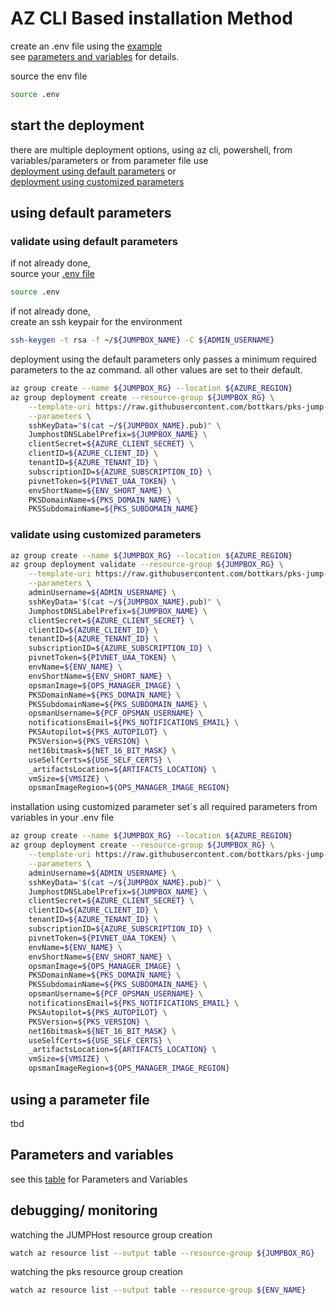 # AZ CLI Based installation Method

create an .env file using the [example](.env.example)  
see [parameters and variables](#parameters-and-variables) for details.  

source the env file  
```bash
source .env
```

## start the deployment

there are multiple deployment options, using az cli, powershell, from variables/parameters or from parameter file
use  
[deployment using default parameters](#using-default-parameters)
or  
[deployment using customized parameters](#using-customized-parameters)  

## using default parameters

### validate using default parameters

if not already done,  
source your [.env file](.env.example)

```bash
source .env
```

if not already done,  
create an ssh keypair for the environment  

```bash
ssh-keygen -t rsa -f ~/${JUMPBOX_NAME} -C ${ADMIN_USERNAME}
```

deployment using the default parameters only passes a minimum required parameters to the az command. all other values are set to their default.

```bash
az group create --name ${JUMPBOX_RG} --location ${AZURE_REGION}
az group deployment create --resource-group ${JUMPBOX_RG} \
    --template-uri https://raw.githubusercontent.com/bottkars/pks-jump-azure/${BRANCH}/azuredeploy.json \
    --parameters \
    sshKeyData="$(cat ~/${JUMPBOX_NAME}.pub)" \
    JumphostDNSLabelPrefix=${JUMPBOX_NAME} \
    clientSecret=${AZURE_CLIENT_SECRET} \
    clientID=${AZURE_CLIENT_ID} \
    tenantID=${AZURE_TENANT_ID} \
    subscriptionID=${AZURE_SUBSCRIPTION_ID} \
    pivnetToken=${PIVNET_UAA_TOKEN} \
    envShortName=${ENV_SHORT_NAME} \
    PKSDomainName=${PKS_DOMAIN_NAME} \
    PKSSubdomainName=${PKS_SUBDOMAIN_NAME}
```

### validate using customized parameters

```bash
az group create --name ${JUMPBOX_RG} --location ${AZURE_REGION}
az group deployment validate --resource-group ${JUMPBOX_RG} \
    --template-uri https://raw.githubusercontent.com/bottkars/pks-jump-azure/$BRANCH/azuredeploy.json \
    --parameters \
    adminUsername=${ADMIN_USERNAME} \
    sshKeyData="$(cat ~/${JUMPBOX_NAME}.pub)" \
    JumphostDNSLabelPrefix=${JUMPBOX_NAME} \
    clientSecret=${AZURE_CLIENT_SECRET} \
    clientID=${AZURE_CLIENT_ID} \
    tenantID=${AZURE_TENANT_ID} \
    subscriptionID=${AZURE_SUBSCRIPTION_ID} \
    pivnetToken=${PIVNET_UAA_TOKEN} \
    envName=${ENV_NAME} \
    envShortName=${ENV_SHORT_NAME} \
    opsmanImage=${OPS_MANAGER_IMAGE} \
    PKSDomainName=${PKS_DOMAIN_NAME} \
    PKSSubdomainName=${PKS_SUBDOMAIN_NAME} \
    opsmanUsername=${PCF_OPSMAN_USERNAME} \
    notificationsEmail=${PKS_NOTIFICATIONS_EMAIL} \
    PKSAutopilot=${PKS_AUTOPILOT} \
    PKSVersion=${PKS_VERSION} \
    net16bitmask=${NET_16_BIT_MASK} \
    useSelfCerts=${USE_SELF_CERTS} \
    _artifactsLocation=${ARTIFACTS_LOCATION} \
    vmSize=${VMSIZE} \
    opsmanImageRegion=${OPS_MANAGER_IMAGE_REGION}
```

installation using customized parameter set´s all required parameters from variables in your .env file

```bash
az group create --name ${JUMPBOX_RG} --location ${AZURE_REGION}
az group deployment create --resource-group ${JUMPBOX_RG} \
    --template-uri https://raw.githubusercontent.com/bottkars/pks-jump-azure/$BRANCH/azuredeploy.json \
    --parameters \
    adminUsername=${ADMIN_USERNAME} \
    sshKeyData="$(cat ~/${JUMPBOX_NAME}.pub)" \
    JumphostDNSLabelPrefix=${JUMPBOX_NAME} \
    clientSecret=${AZURE_CLIENT_SECRET} \
    clientID=${AZURE_CLIENT_ID} \
    tenantID=${AZURE_TENANT_ID} \
    subscriptionID=${AZURE_SUBSCRIPTION_ID} \
    pivnetToken=${PIVNET_UAA_TOKEN} \
    envName=${ENV_NAME} \
    envShortName=${ENV_SHORT_NAME} \
    opsmanImage=${OPS_MANAGER_IMAGE} \
    PKSDomainName=${PKS_DOMAIN_NAME} \
    PKSSubdomainName=${PKS_SUBDOMAIN_NAME} \
    opsmanUsername=${PCF_OPSMAN_USERNAME} \
    notificationsEmail=${PKS_NOTIFICATIONS_EMAIL} \
    PKSAutopilot=${PKS_AUTOPILOT} \
    PKSVersion=${PKS_VERSION} \
    net16bitmask=${NET_16_BIT_MASK} \
    useSelfCerts=${USE_SELF_CERTS} \
    _artifactsLocation=${ARTIFACTS_LOCATION} \
    vmSize=${VMSIZE} \
    opsmanImageRegion=${OPS_MANAGER_IMAGE_REGION}
```

## using a parameter file

tbd

## Parameters and variables

see this [table](/docs/parametes_and_vars.md) for Parameters and Variables

## debugging/ monitoring

watching the JUMPHost resource group creation  

```bash
watch az resource list --output table --resource-group ${JUMPBOX_RG}
```

watching the pks resource group creation  

```bash
watch az resource list --output table --resource-group ${ENV_NAME}
```